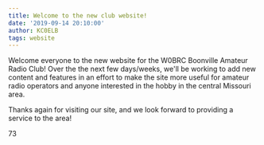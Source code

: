 ```yaml
---
title: Welcome to the new club website!
date: '2019-09-14 20:10:00'
author: KC0ELB
tags: website
---
```


Welcome everyone to the new website for the W0BRC Boonville Amateur Radio Club! Over the the next few days/weeks, we'll be working to add new content and features in an effort to make the site more useful for amateur radio operators and anyone interested in the hobby in the central Missouri area.

Thanks again for visiting our site, and we look forward to providing a service to the area!

73

